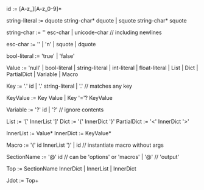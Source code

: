 id := [A-z_][A-z_0-9]*

string-literal := dquote string-char* dquote
                | squote string-char* squote

string-char := '\' esc-char
             | unicode-char  // including newlines

esc-char := '\'
          | 'n'
          | squote
          | dquote

bool-literal := 'true' | 'false'

Value := 'null'
      | bool-literal
      | string-literal
      | int-literal
      | float-literal
      | List
      | Dict
      | PartialDict
      | Variable
      | Macro

Key := '.' id
     | '.' string-literal
     | '.'                // matches any key

KeyValue := Key Value
          | Key '='? KeyValue

Variable := '?' id
          | '?'    // ignore contents

List := '[' InnerList ']'
Dict := '{' InnerDict '}'
PartialDict := '<' InnerDict '>'

InnerList := Value*
InnerDict := KeyValue*

Macro := '(' id InnerList ')'
       | id     // instantiate macro without args

SectionName := '@' id  // can be 'options' or 'macros'
         | '@'     // 'output'

Top := SectionName InnerDict
         | InnerList
         | InnerDict

Jdot := Top+
